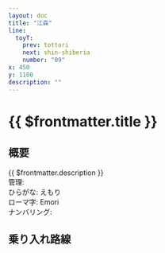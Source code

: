 ```yaml
---
layout: doc
title: "江森"
line:
  toyT:
    prev: tottori
    next: shin-shiberia
    number: "09"
x: 450
y: 1100
description: ""
---
```


# {{ $frontmatter.title }} <ViewinMap />
<!-- ![駅の写真の説明](駅の写真のURL) -->

<Family />

## 概要
{{ $frontmatter.description }}  
管理:   
ひらがな: えもり  
ローマ字: Emori  
ナンバリング: <Numberling />

## 乗り入れ路線
<LineInfo />